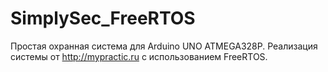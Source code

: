 # SimplySec_FreeRTOS
Простая охранная система для Arduino UNO ATMEGA328P.
Реализация системы от http://mypractic.ru с использованием FreeRTOS.
